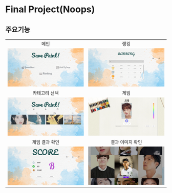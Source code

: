 ﻿
# Final Project(Noops)


## 주요기능

<table>
    <tr>
      <td align="center">메인</td>
      <td align="center">랭킹</td>
    </tr>
    <tr>
      <td align="center"><img src="./images/main.PNG" width="500" /></td>
      <td align="center"><img src="./images/ranking.PNG" width="500"/></td>
    </tr>
    <tr>
      <td align="center">카테고리 선택</td>
      <td align="center">게임</td>
    </tr>
    <tr>
      <td align="center"><img src="./images/select.PNG" width="500" /></td>
      <td align="center"><img src="./images/game.PNG" width="500" /></td>
    </tr>
    <tr>
      <td align="center">게임 결과 확인</td>
      <td align="center">결과 이미지 확인</td>
    </tr>
    <tr>
      <td align="center"><img src="./images/rank.PNG" width="500" /></td>
      <td align="center"><img src="./images/detail.PNG" width="500" /></td>
    </tr>
 </table>


